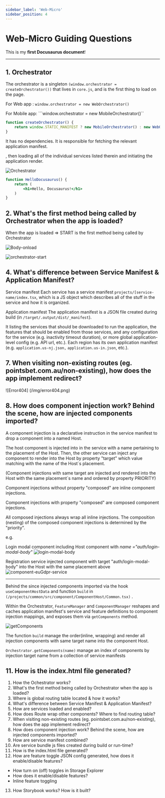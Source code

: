 ```yaml
---
sidebar_label: 'Web-Micro'
sidebar_position: 4
---
```


# Web-Micro Guiding Questions

This is my **first Docusaurus document**!

---
<!-- id: my-doc-id
title: My document title
description: My document description
slug: /my-custom-url
--- -->

## 1. Orchestrator

The orchestrator is a singleton ```(window.orchestrator = createOrchestrator())``` that lives in ```core.js```, and is the first thing to load on the page. 

For Web app : ```window.orchestrator = new WebOrchestrator()```

For Mobile app: ```window.orchestrator = new MobileOrchestrator()``

```jsx title="projects/core/src/Orchestrator.tsx"
function createOrchestrator() {
	return window.STATIC_MANIFEST ? new MobileOrchestrator() : new WebOrchestrator();
}
```


It has no dependencies. It is responsible for fetching the relevant application manifest.






, then loading all of the individual services listed therein and initiating the application render.




![Orchestrator](/img/orchestrator-1.png)

```jsx 
function HelloDocusaurus() {
    return (
        <h1>Hello, Docusaurus!</h1>
    )
}
```

## 2. What's the first method being called by Orchestrator when the app is loaded?

When the app is loaded => START is the first method being called by Orchestrator 


![Body-onload](/img/body-onload.png)

![orchestrator-start](/img/orchestrator-start.png)

## 4. What's difference between Service Manifest & Application Manifest?

Service manifest
Each service has a service manifest ```projects/[service-name/index.tsx```, which is a JS object which describes all of the stuff in the service and how it is organized.

Application manifest
The application manifest is a JSON file  created during build (in ```/target/.output/dist/_manifest```).

It listing the services that should be downloaded to run the application, the features that should be enabled from those services, and any configuration for the service (e.g. inactivity timeout duration), or more global application-level config (e.g. API url, etc.). Each region has its own application manifest (e.g. ```application.us-nj.json,``` ```application.us-in.json```, etc.).

## 7. When visiting non-existing routes (eg. pointsbet.com.au/non-existing), how does the app implement redirect?


![Error404] (/img/error404.png)


## 8. How does component injection work? Behind the scene, how are injected components imported?

A component injection is a declarative instruction in the service manifest to drop a component into a named Host. 

The host component is injected into in the service with a name pertaining to the placement of the Host. 
Then, the other service can inject any component to render into the Host by property "target" which value matching with the name of the Host`s placement.

(Component injections with same target are injected and rendered into the Host with the same placement`s name and ordered by property PRIORITY)

Component injections without property "composed" are inline component injections.

Component injections with property "composed" are composed component injections.

All composed injections always wrap all inline injections. The composition (nesting) of the composed component injections is determined by the "priority".

e.g.

Login modal component including Host component with <i>name ="auth/login-modal-body" </i>
![login-modal-body](/img/login-modal-body.png)

Registration service injected component with target "auth/login-modal-body" into the Host with the same placement above
![component-euGdpr-service](/img/component-euGdpr-service.png)

---

Behind the since  injected components imported via the hook ```useComponentHostData``` and function ```build``` in ```(/projects/common/src/component/ComponentHost/Common.tsx)``` .

Within the Orchestrator, ```FeatureManager``` and ```ComponentManager``` reshapes and caches application manifest's service and feature definitions to component injection mappings, and exposes them via ```getComponents``` method. 

![getComponents](/img/getComponents.png)

The function ```build``` manage the order(inline, wrapping) and render all injection components with same target name into the component Host.

```Orchestrator.getComponents(name)``` manage an index of components by injection target name from a collection of service manifests 


## 11. How is the index.html file generated?







1. How the Ochestrator works?
2. What's the first method being called by Orchestrator when the app is loaded?
3. Where is global routing table located & how it works?
4. What's difference between Service Manifest & Application Manifest?
5. How are services loaded and enabled?
6. How does Route wrap other components? Where to find routing table?
7. When visiting non-existing routes (eg. pointsbet.com.au/non-existing), how does the app implement redirect?
8. How does component injection work? Behind the scene, how are injected components imported?
9. How are service manifest combined?
10. Are service bundle js files created during build or run-time?
11. How is the index.html file generated?
12. How are feature toggle JSON config generated, how does it enable/disable features?
- How turn on (off) toggles in Storage Explorer
- How does it enable/disable features?
- Inline feature toggling
13. How Storybook works? How is it built?